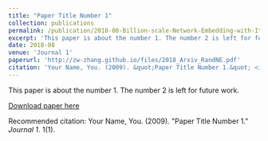```yaml
---
title: "Paper Title Number 1"
collection: publications
permalink: /publication/2018-08-Billion-scale-Network-Embedding-with-Iterative-Random-Projection
excerpt: 'This paper is about the number 1. The number 2 is left for future work.'
date: 2018-08
venue: 'Journal 1'
paperurl: 'http://zw-zhang.github.io/files/2018_Arxiv_RandNE.pdf'
citation: 'Your Name, You. (2009). &quot;Paper Title Number 1.&quot; <i>Journal 1</i>. 1(1).'
---
```

This paper is about the number 1. The number 2 is left for future work.

[Download paper here](http://zw-zhang.github.io/files/2018_Arxiv_RandNE.pdf)

Recommended citation: Your Name, You. (2009). "Paper Title Number 1." <i>Journal 1</i>. 1(1).